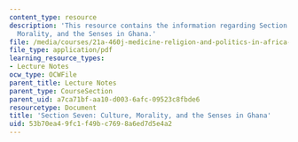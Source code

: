 ```yaml
---
content_type: resource
description: 'This resource contains the information regarding Section Seven: Culture,
  Morality, and the Senses in Ghana.'
file: /media/courses/21a-460j-medicine-religion-and-politics-in-africa-and-the-african-diaspora-spring-2005/53b70ea49fc1f49bc7698a6ed7d5e4a2_MIT21A_460JS05_4_14_5_460j.pdf
file_type: application/pdf
learning_resource_types:
- Lecture Notes
ocw_type: OCWFile
parent_title: Lecture Notes
parent_type: CourseSection
parent_uid: a7ca71bf-aa10-d003-6afc-09523c8fbde6
resourcetype: Document
title: 'Section Seven: Culture, Morality, and the Senses in Ghana'
uid: 53b70ea4-9fc1-f49b-c769-8a6ed7d5e4a2
---
```

